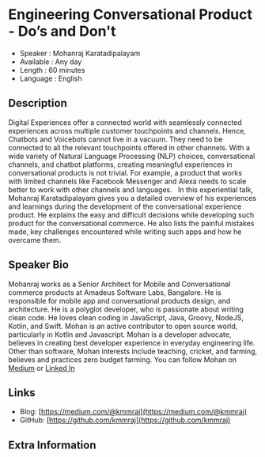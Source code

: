 
Engineering Conversational Product - Do’s and Don't
=========================

* Speaker   : Mohanraj Karatadipalayam
* Available : Any day
* Length    : 60 minutes
* Language  : English

Description
-----------

Digital Experiences offer a connected world with seamlessly connected experiences across multiple customer touchpoints and channels. Hence, Chatbots and Voicebots cannot live in a vacuum. They need to be connected to all the relevant touchpoints offered in other channels. With a wide variety of Natural Language Processing (NLP) choices, conversational channels, and chatbot platforms, creating meaningful experiences in conversational products is not trivial. For example, a product that works with limited channels like Facebook Messenger and Alexa needs to scale better to work with other channels and languages.
 
In this experiential talk, Mohanraj Karatadipalayam gives you a detailed overview of his experiences and learnings during the development of the conversational experience product. He explains the easy and difficult decisions while developing such product for the conversational commerce. He also lists the painful mistakes made, key challenges encountered while writing such apps and how he overcame them. 


Speaker Bio
-----------

Mohanraj works as a Senior Architect for Mobile and Conversational commerce products at Amadeus Software Labs, Bangalore. He is responsible for mobile app and conversational products design, and architecture. He is a polyglot developer, who is passionate about writing clean code. He loves clean coding in JavaScript, Java, Groovy, NodeJS, Kotlin, and Swift. Mohan is an active contributor to open source world, particularly in Kotlin and Javascript. Mohan is a developer advocate, believes in creating best developer experience in everyday engineering life. Other than software, Mohan interests include teaching, cricket, and farming, believes and practices zero budget farming. You can follow Mohan on [Medium](https://medium.com/@kmmraj) or [Linked In](https://www.linkedin.com/in/kmmraj/)

Links
-----

* Blog: [https://medium.com/@kmmraj](https://medium.com/@kmmraj)
* GitHub: [https://github.com/kmmraj](https://github.com/kmmraj)

Extra Information
-----------------

